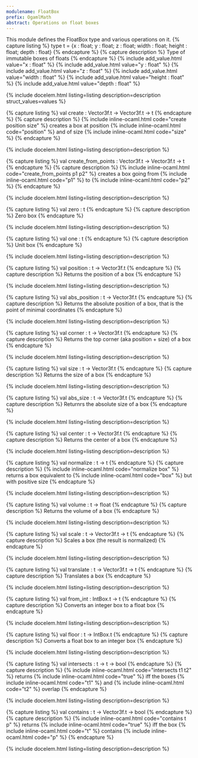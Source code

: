 ```yaml
---
modulename: FloatBox 
prefix: OgamlMath
abstract: Operations on float boxes
---
```



This module defines the FloatBox type and various operations on it.
{% capture listing %}
type t = {x : float; y : float; z : float; width : float; height : float; depth : float}
{% endcapture %}
{% capture description %}
Type of immutable boxes of floats
{% endcapture %}
{% include add_value.html value="x : float" %}
{% include add_value.html value="y : float" %}
{% include add_value.html value="z : float" %}
{% include add_value.html value="width : float" %}
{% include add_value.html value="height : float" %}
{% include add_value.html value="depth : float" %}

{% include docelem.html listing=listing description=description struct_values=values  %}

{% capture listing %}
val create : Vector3f.t -> Vector3f.t -> t
{% endcapture %}
{% capture description %}
{% include inline-ocaml.html code="create position size" %} creates a box at position {% include inline-ocaml.html code="position" %} and
 of size {% include inline-ocaml.html code="size" %}
{% endcapture %}

{% include docelem.html listing=listing description=description   %}

{% capture listing %}
val create_from_points : Vector3f.t -> Vector3f.t -> t
{% endcapture %}
{% capture description %}
{% include inline-ocaml.html code="create_from_points p1 p2" %} creates a box going from {% include inline-ocaml.html code="p1" %} to {% include inline-ocaml.html code="p2" %}
{% endcapture %}

{% include docelem.html listing=listing description=description   %}

{% capture listing %}
val zero : t
{% endcapture %}
{% capture description %}
Zero box
{% endcapture %}

{% include docelem.html listing=listing description=description   %}

{% capture listing %}
val one : t
{% endcapture %}
{% capture description %}
Unit box
{% endcapture %}

{% include docelem.html listing=listing description=description   %}

{% capture listing %}
val position : t -> Vector3f.t
{% endcapture %}
{% capture description %}
Returns the position of a box
{% endcapture %}

{% include docelem.html listing=listing description=description   %}

{% capture listing %}
val abs_position : t -> Vector3f.t
{% endcapture %}
{% capture description %}
Returns the absolute position of a box, that is the point of minimal
 coordinates
{% endcapture %}

{% include docelem.html listing=listing description=description   %}

{% capture listing %}
val corner : t -> Vector3f.t
{% endcapture %}
{% capture description %}
Returns the top corner (aka position + size) of a box
{% endcapture %}

{% include docelem.html listing=listing description=description   %}

{% capture listing %}
val size : t -> Vector3f.t
{% endcapture %}
{% capture description %}
Returns the size of a box
{% endcapture %}

{% include docelem.html listing=listing description=description   %}

{% capture listing %}
val abs_size : t -> Vector3f.t
{% endcapture %}
{% capture description %}
Returnrs the absolute size of a box
{% endcapture %}

{% include docelem.html listing=listing description=description   %}

{% capture listing %}
val center : t -> Vector3f.t
{% endcapture %}
{% capture description %}
Returns the center of a box
{% endcapture %}

{% include docelem.html listing=listing description=description   %}

{% capture listing %}
val normalize : t -> t
{% endcapture %}
{% capture description %}
{% include inline-ocaml.html code="normalize box" %} returns a box equivalent to {% include inline-ocaml.html code="box" %} but with
positive size
{% endcapture %}

{% include docelem.html listing=listing description=description   %}

{% capture listing %}
val volume : t -> float
{% endcapture %}
{% capture description %}
Returns the volume of a box
{% endcapture %}

{% include docelem.html listing=listing description=description   %}

{% capture listing %}
val scale : t -> Vector3f.t -> t
{% endcapture %}
{% capture description %}
Scales a box (the result is normalized)
{% endcapture %}

{% include docelem.html listing=listing description=description   %}

{% capture listing %}
val translate : t -> Vector3f.t -> t
{% endcapture %}
{% capture description %}
Translates a box
{% endcapture %}

{% include docelem.html listing=listing description=description   %}

{% capture listing %}
val from_int : IntBox.t -> t
{% endcapture %}
{% capture description %}
Converts an integer box to a float box
{% endcapture %}

{% include docelem.html listing=listing description=description   %}

{% capture listing %}
val floor : t -> IntBox.t
{% endcapture %}
{% capture description %}
Converts a float box to an integer box
{% endcapture %}

{% include docelem.html listing=listing description=description   %}

{% capture listing %}
val intersects : t -> t -> bool
{% endcapture %}
{% capture description %}
{% include inline-ocaml.html code="intersects t1 t2" %} returns {% include inline-ocaml.html code="true" %} iff the boxes {% include inline-ocaml.html code="t1" %} and {% include inline-ocaml.html code="t2" %} overlap
{% endcapture %}

{% include docelem.html listing=listing description=description   %}

{% capture listing %}
val contains : t -> Vector3f.t -> bool
{% endcapture %}
{% capture description %}
{% include inline-ocaml.html code="contains t p" %} returns {% include inline-ocaml.html code="true" %} iff the box {% include inline-ocaml.html code="t" %} contains {% include inline-ocaml.html code="p" %}
{% endcapture %}

{% include docelem.html listing=listing description=description   %}

